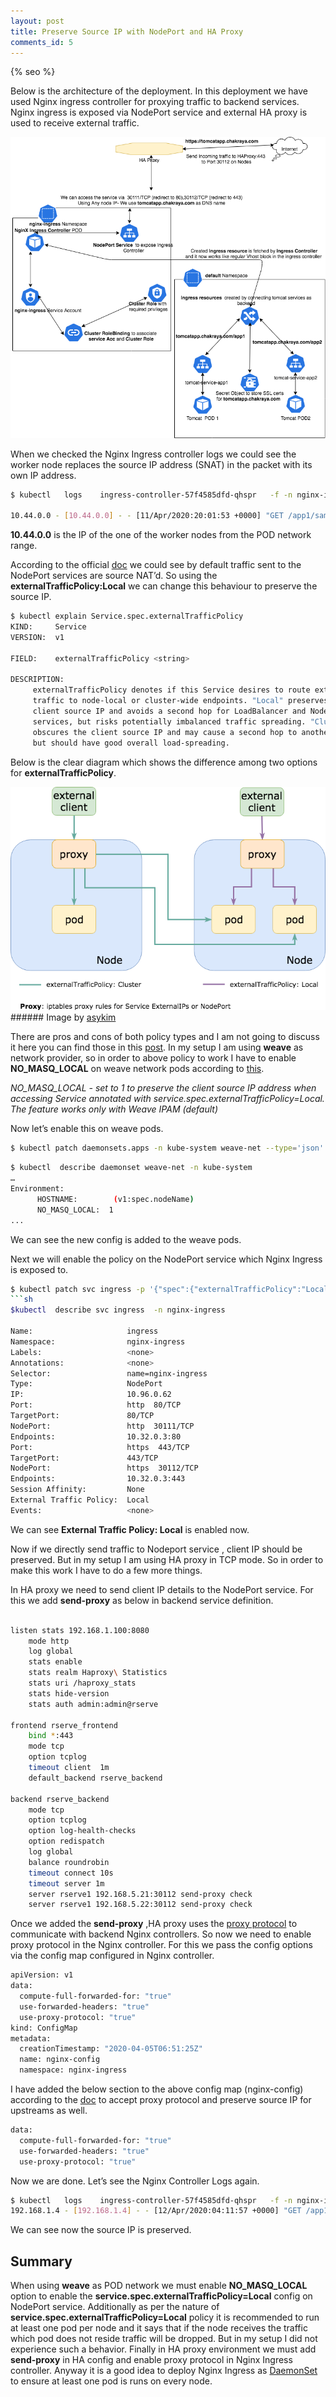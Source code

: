```yaml
---
layout: post
title: Preserve Source IP with NodePort and HA Proxy
comments_id: 5
---
```

{% seo %}



Below is the architecture of the deployment. In this deployment we have used Nginx ingress controller  for proxying traffic to backend services. Nginx ingress is exposed via NodePort service and external HA proxy is used to receive external traffic.

<img src="/assets/images/nginx-ingress-with-ssl.png" alt="">

When we checked the Nginx Ingress controller logs we could see the worker node replaces the source IP address (SNAT) in the packet with its own IP address.


```sh
$ kubectl   logs    ingress-controller-57f4585dfd-qhspr   -f -n nginx-ingress

10.44.0.0 - [10.44.0.0] - - [11/Apr/2020:20:01:53 +0000] "GET /app1/sample/hello.jsp HTTP/2.0" 200 233 "-" "Mozilla/5.0 (Macintosh; Intel Mac OS X 10_13_6) AppleWebKit/537.36 (KHTML, like Gecko) Chrome/81.0.4044.113 Safari/537.36" 370 0.007 [default-tomcat-service-app1-80] 10.44.0.4:8080 355 0.008 200 0237cc8b5adc0fab8a3063295d583158
```

**10.44.0.0** is the IP of the one of the worker nodes from the POD network range.

According to the official [doc](https://kubernetes.io/docs/tutorials/services/source-ip/#source-ip-for-services-with-type-clusterip) we could see by default traffic sent to the NodePort services are source NAT’d. So using the **externalTrafficPolicy:Local** we can change this behaviour to preserve the source IP.

```sh
$ kubectl explain Service.spec.externalTrafficPolicy
KIND:     Service
VERSION:  v1

FIELD:    externalTrafficPolicy <string>

DESCRIPTION:
     externalTrafficPolicy denotes if this Service desires to route external
     traffic to node-local or cluster-wide endpoints. "Local" preserves the
     client source IP and avoids a second hop for LoadBalancer and Nodeport type
     services, but risks potentially imbalanced traffic spreading. "Cluster"
     obscures the client source IP and may cause a second hop to another node,
     but should have good overall load-spreading.
```

Below is the clear diagram which shows the difference among two options for **externalTrafficPolicy**.

<img src="/assets/images/externaltrafficpolicy.png" alt="">
###### Image by <a href="https://www.asykim.com/blog/deep-dive-into-kubernetes-external-traffic-policies"> asykim</a>

There are pros and cons of both policy types and I am not going to discuss it here you can find those in this [post](https://www.asykim.com/blog/deep-dive-into-kubernetes-external-traffic-policies).
In my setup I am using **weave** as network provider, so in order to above policy to work I have to enable **NO_MASQ_LOCAL** on weave network pods according to [this](https://www.weave.works/docs/net/latest/kubernetes/kube-addon/). 


*NO_MASQ_LOCAL - set to 1 to preserve the client source IP address when accessing Service annotated with service.spec.externalTrafficPolicy=Local. The feature works only with Weave IPAM (default)*

Now let’s enable this on weave pods. 
```sh
$ kubectl patch daemonsets.apps -n kube-system weave-net --type='json' -p='[{"op": "add", "path": "/spec/template/spec/containers/0/env/-", "value": {"name": "NO_MASQ_LOCAL", "value": "1" } }]'
```
```sh
$ kubectl  describe daemonset weave-net -n kube-system
…
Environment:
      HOSTNAME:        (v1:spec.nodeName)
      NO_MASQ_LOCAL:  1
...
```
We can see the new config is added to the weave pods.

Next we will enable the policy on the NodePort service which Nginx Ingress is exposed to.
```sh
$ kubectl patch svc ingress -p '{"spec":{"externalTrafficPolicy":"Local"}}'
```sh
$kubectl  describe svc ingress  -n nginx-ingress

Name:                     ingress
Namespace:                nginx-ingress
Labels:                   <none>
Annotations:              <none>
Selector:                 name=nginx-ingress
Type:                     NodePort
IP:                       10.96.0.62
Port:                     http  80/TCP
TargetPort:               80/TCP
NodePort:                 http  30111/TCP
Endpoints:                10.32.0.3:80
Port:                     https  443/TCP
TargetPort:               443/TCP
NodePort:                 https  30112/TCP
Endpoints:                10.32.0.3:443
Session Affinity:         None
External Traffic Policy:  Local
Events:                   <none>

```
We can see **External Traffic Policy:  Local** is enabled now.

Now if we directly send traffic to Nodeport service , client IP should be preserved. But in my setup I am using HA proxy in TCP mode. So in order to make this work I have to do a few more things.

In HA proxy we need to send client IP details to the NodePort service. For this we add **send-proxy** as below in backend service definition.

```sh

listen stats 192.168.1.100:8080
    mode http
    log global
    stats enable
    stats realm Haproxy\ Statistics
    stats uri /haproxy_stats
    stats hide-version
    stats auth admin:admin@rserve

frontend rserve_frontend
    bind *:443
    mode tcp
    option tcplog
    timeout client  1m
    default_backend rserve_backend

backend rserve_backend
    mode tcp
    option tcplog
    option log-health-checks
    option redispatch
    log global
    balance roundrobin
    timeout connect 10s
    timeout server 1m
    server rserve1 192.168.5.21:30112 send-proxy check
    server rserve1 192.168.5.22:30112 send-proxy check

```
Once we added the  **send-proxy** ,HA proxy uses the [proxy protocol](https://docs.nginx.com/nginx/admin-guide/load-balancer/using-proxy-protocol/) to communicate with backend Nginx controllers. So now we need to enable proxy protocol in the Nginx controller. For this we pass the config options via the config map configured in Nginx controller.

```sh
apiVersion: v1
data:
  compute-full-forwarded-for: "true"
  use-forwarded-headers: "true"
  use-proxy-protocol: "true"
kind: ConfigMap
metadata:
  creationTimestamp: "2020-04-05T06:51:25Z"
  name: nginx-config
  namespace: nginx-ingress

```
I have added the below section to the above config map (nginx-config)  according to the [doc](https://kubernetes.github.io/ingress-nginx/user-guide/nginx-configuration/configmap/#compute-full-forwarded-for) to accept proxy protocol and preserve source IP for upstreams as well.
```sh
data:
  compute-full-forwarded-for: "true"
  use-forwarded-headers: "true"
  use-proxy-protocol: "true"
```

Now we are done. Let’s see the Nginx Controller Logs again.

```sh
$ kubectl   logs    ingress-controller-57f4585dfd-qhspr   -f -n nginx-ingress
192.168.1.4 - [192.168.1.4] - - [12/Apr/2020:04:11:57 +0000] "GET /app1/sample/hello.jsp HTTP/2.0" 200 233 "-" "Mozilla/5.0 (Macintosh; Intel Mac OS X 10_13_6) AppleWebKit/537.36 (KHTML, like Gecko) Chrome/81.0.4044.113 Safari/537.36" 36 0.003 [default-tomcat-service-app1-80] 10.32.0.2:8080 355 0.004 200 7651ebffc41710f6371c07261b06aacd
```
We can see now the source IP is preserved.

## Summary
When using **weave** as POD network we must enable **NO_MASQ_LOCAL** option to enable the **service.spec.externalTrafficPolicy=Local** config on NodePort service. Additionally as per the nature of **service.spec.externalTrafficPolicy=Local** policy it is recommended to run at least one pod per node and it says that if the node receives the traffic which pod does not reside traffic will be dropped. But in my setup I did  not experience such a behavior. Finally in HA proxy environment we must add **send-proxy** in HA config and enable proxy protocol in Nginx Ingress controller. Anyway it is a good idea to deploy Nginx Ingress as [DaemonSet](https://kubernetes.io/docs/concepts/workloads/controllers/daemonset/) to ensure at least one pod is runs on every node.

